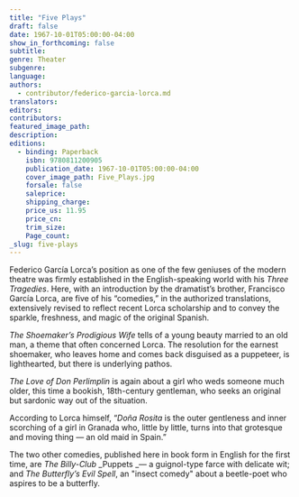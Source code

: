 ```yaml
---
title: "Five Plays"
draft: false
date: 1967-10-01T05:00:00-04:00
show_in_forthcoming: false
subtitle:
genre: Theater
subgenre:
language:
authors:
  - contributor/federico-garcia-lorca.md
translators:
editors:
contributors:
featured_image_path:
description:
editions:
  - binding: Paperback
    isbn: 9780811200905
    publication_date: 1967-10-01T05:00:00-04:00
    cover_image_path: Five_Plays.jpg
    forsale: false
    saleprice:
    shipping_charge:
    price_us: 11.95
    price_cn:
    trim_size:
    Page_count:
_slug: five-plays
---
```


Federico García Lorca’s position as one of the few geniuses of the modern theatre was firmly established in the English-speaking world with his _Three Tragedies_. Here, with an introduction by the dramatist’s brother, Francisco García Lorca, are five of his “comedies,” in the authorized translations, extensively revised to reflect recent Lorca scholarship and to convey the sparkle, freshness, and magic of the original Spanish.

_The Shoemaker’s Prodigious Wife_ tells of a young beauty married to an old man, a theme that often concerned Lorca. The resolution for the earnest shoemaker, who leaves home and comes back disguised as a puppeteer, is lighthearted, but there is underlying pathos.

_The Love of Don Perlimplin_ is again about a girl who weds someone much older, this time a bookish, 18th-century gentleman, who seeks an original but sardonic way out of the situation.

According to Lorca himself, “_Doña Rosita_ is the outer gentleness and inner scorching of a girl in Granada who, little by little, turns into that grotesque and moving thing — an old maid in Spain.”

The two other comedies, published here in book form in English for the first time, are _The Billy-Club_ _Puppets _— a guignol-type farce with delicate wit; and _The Butterfly’s Evil Spell_, an "insect comedy" about a beetle-poet who aspires to be a butterfly.

